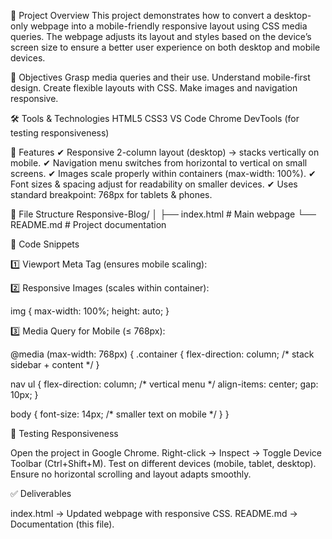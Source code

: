 📝 Project Overview
This project demonstrates how to convert a desktop-only webpage into a mobile-friendly responsive layout using CSS media queries.
The webpage adjusts its layout and styles based on the device’s screen size to ensure a better user experience on both desktop and mobile devices.

🎯 Objectives
Grasp media queries and their use.
Understand mobile-first design.
Create flexible layouts with CSS.
Make images and navigation responsive.

🛠 Tools & Technologies
HTML5
CSS3
VS Code
Chrome DevTools (for testing responsiveness)

🚀 Features
✔ Responsive 2-column layout (desktop) → stacks vertically on mobile.
✔ Navigation menu switches from horizontal to vertical on small screens.
✔ Images scale properly within containers (max-width: 100%).
✔ Font sizes & spacing adjust for readability on smaller devices.
✔ Uses standard breakpoint: 768px for tablets & phones.

📂 File Structure
Responsive-Blog/
│
├── index.html      # Main webpage
└── README.md       # Project documentation

📐 Code Snippets

1️⃣ Viewport Meta Tag (ensures mobile scaling):

<meta name="viewport" content="width=device-width, initial-scale=1.0">


2️⃣ Responsive Images (scales within container):

img {
  max-width: 100%;
  height: auto;
}


3️⃣ Media Query for Mobile (≤ 768px):

@media (max-width: 768px) {
  .container {
    flex-direction: column; /* stack sidebar + content */
  }

  nav ul {
    flex-direction: column; /* vertical menu */
    align-items: center;
    gap: 10px;
  }

  body {
    font-size: 14px; /* smaller text on mobile */
  }
}


📱 Testing Responsiveness

Open the project in Google Chrome.
Right-click → Inspect → Toggle Device Toolbar (Ctrl+Shift+M).
Test on different devices (mobile, tablet, desktop).
Ensure no horizontal scrolling and layout adapts smoothly.

✅ Deliverables

index.html → Updated webpage with responsive CSS.
README.md → Documentation (this file).
